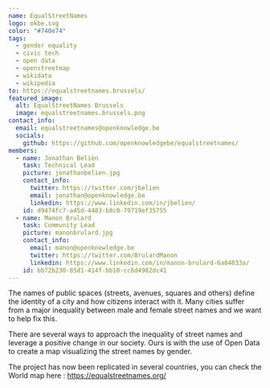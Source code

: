 ```yaml
---
name: EqualStreetNames
logo: okbe.svg
color: "#740e74"
tags:
  - gender equality
  - civic tech
  - open data
  - openstreetmap
  - wikidata
  - wikipedia
to: https://equalstreetnames.brussels/
featured_image:
  alt: EqualStreetNames Brussels
  image: equalstreetnames.brussels.png
contact_info:
  email: equalstreetnames@openknowledge.be
  socials:
    github: https://github.com/openknowledgebe/equalstreetnames/
members:
  - name: Jonathan Beliën
    task: Technical Lead
    picture: jonathanbelien.jpg
    contact_info:
      twitter: https://twitter.com/jbelien
      email: jonathan@openknowledge.be
      linkedin: https://www.linkedin.com/in/jbelien/
    id: d9474fc7-a45d-4483-b8c0-79719ef35755
  - name: Manon Brulard
    task: Community Lead
    picture: manonbrulard.jpg
    contact_info:
      email: manon@openknowledge.be
      twitter: https://twitter.com/BrulardManon
      linkedin: https://www.linkedin.com/in/manon-brulard-6a84833a/
    id: bb72b230-85d1-414f-bb10-cc6d4982dc41
---
```

The names of public spaces (streets, avenues, squares and others) define the identity of a city and how citizens interact with it. Many cities suffer from a major inequality between male and female street names and we want to help fix this.

There are several ways to approach the inequality of street names and leverage a positive change in our society. Ours is with the use of Open Data to create a map visualizing the street names by gender.

The project has now been replicated in several countries, you can check the World map here : https://equalstreetnames.org/